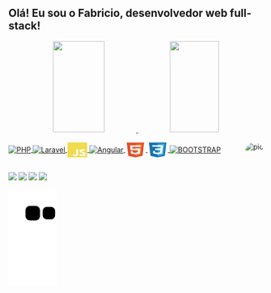 ## Olá! Eu sou o Fabricio, desenvolvedor web full-stack!
<div align="center">
  <a href="https://github.com/Fabricio-derp">
  <img height="180em" width="45%" src="https://github-readme-stats.vercel.app/api?username=Fabricio-derp&show_icons=true&theme=dracula&include_all_commits=true&count_private=true"/>
  <img height="180em" width="44%" src="https://github-readme-stats.vercel.app/api/top-langs/?username=fabriciosouza0&layout=compact&langs_count=7&theme=dracula"/>
</div>
<div style="display: inline_block"><br>
  <img align="center" alt="PHP" height="30" width="40" src="https://cdn.jsdelivr.net/gh/devicons/devicon/icons/php/php-plain.svg">
  <img align="center" alt="Laravel" height="30" width="40" src="https://cdn.jsdelivr.net/gh/devicons/devicon/icons/laravel/laravel-plain-wordmark.svg">
  <img align="center" alt="Js" height="30" width="40" src="https://raw.githubusercontent.com/devicons/devicon/master/icons/javascript/javascript-plain.svg">
  <img align="center" alt="Angular" height="30" width="40" src="https://cdn.jsdelivr.net/gh/devicons/devicon/icons/angularjs/angularjs-original.svg">
  <img align="center" alt="HTML" height="30" width="40" src="https://raw.githubusercontent.com/devicons/devicon/master/icons/html5/html5-original.svg">
  <img align="center" alt="CSS" height="30" width="40" src="https://raw.githubusercontent.com/devicons/devicon/master/icons/css3/css3-original.svg">
  <img align="center" alt="BOOTSTRAP" height="30" width="40" src="https://cdn.jsdelivr.net/gh/devicons/devicon/icons/bootstrap/bootstrap-original-wordmark.svg">
  <img align="right" alt="pic" height="150" style="border-radius:50px;" src="https://fabricio-derp.github.io/portfolio/app/Style/Assets/Images/profile-picture.jpg">
</div>
  
  ##
  
<div> 
 <a href="https://www.linkedin.com/in/fabricio-souza-0550aa239/" target="_blank"><img src="https://img.shields.io/badge/-LinkedIn-%230077B5?style=for-the-badge&logo=linkedin&logoColor=white" target="_blank"></a> 
 <a href = "mailto:contatofabriciosouza0@gmail.com"><img src="https://img.shields.io/badge/-Gmail-%23333?style=for-the-badge&logo=gmail&logoColor=white" target="_blank"></a>
 <a href="https://www.instagram.com/fabriciosouza_0" target="_blank"><img src="https://img.shields.io/badge/-Instagram-%23E4405F?style=for-the-badge&logo=instagram&logoColor=white" target="_blank"></a>
 <a href="https://discord.gg/rpacxAxNAZ" target="_blank"><img src="https://img.shields.io/badge/Discord-7289DA?style=for-the-badge&logo=discord&logoColor=white" target="_blank"></a> 
  
  ![Snake animation](https://github.com/rafaballerini/rafaballerini/blob/output/github-contribution-grid-snake.svg)
  
</div>
